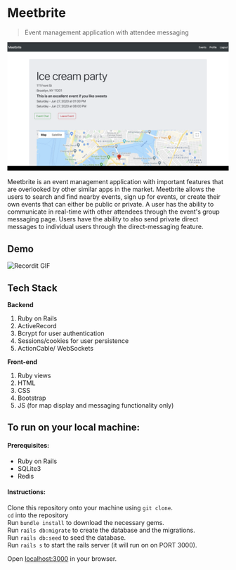 # Meetbrite

> Event management application with attendee messaging 



[![Welcome To Meetbrite](./app/assets/images/event.png)]()

Meetbrite is an event management application with important features that are overlooked by other similar apps in the market.  Meetbrite allows the users to search and find nearby events, sign up for events, or create their own events that can either be public or private.  A user has the ability to communicate in real-time with other attendees through the event's group messaging page.  Users have the ability to also send private direct messages to individual users through the direct-messaging feature.   


## Demo

![Recordit GIF](./app/assets/demo.gif)


## Tech Stack 
**Backend**
1. Ruby on Rails 
2. ActiveRecord 
3. Bcrypt for user authentication 
4. Sessions/cookies for user persistence  
5. ActionCable/ WebSockets 

**Front-end**
1. Ruby views
2. HTML
3. CSS
4. Bootstrap 
5. JS (for map display and messaging functionality only)


## To run on your local machine:
#### Prerequisites:
- Ruby on Rails
- SQLite3 
- Redis

#### Instructions:  

Clone this repository onto your machine using `git clone`.  
`cd` into the repository  
Run `bundle install` to download the necessary gems.  
Run `rails db:migrate` to create the database and the migrations.  
Run `rails db:seed` to seed the database.  
Run `rails s` to start the rails server (it will run on on PORT 3000). 

Open [localhost:3000](http://localhost:3000) in your browser.